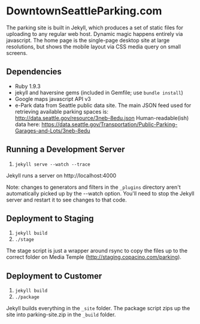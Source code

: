 # DowntownSeattleParking.com

The parking site is built in Jekyll, which produces a set of static
files for uploading to any regular web host. Dynamic magic happens
entirely via javascript. The home page is the single-page desktop site
at large resolutions, but shows the mobile layout via CSS media query on
small screens.


## Dependencies

* Ruby 1.9.3
* jekyll and haversine gems (included in Gemfile; use `bundle install`)
* Google maps javascript API v3
* e-Park data from Seattle public data site. The main JSON feed used for
  retrieving available parking spaces is:
    http://data.seattle.gov/resource/3neb-8edu.json
  Human-readable(ish) data here:
    https://data.seattle.gov/Transportation/Public-Parking-Garages-and-Lots/3neb-8edu


## Running a Development Server

1. `jekyll serve --watch --trace`

Jekyll runs a server on http://localhost:4000

Note: changes to generators and filters in the `_plugins` directory
aren't automatically picked up by the --watch option. You'll need to
stop the Jekyll server and restart it to see changes to that code.


## Deployment to Staging

1. `jekyll build`
2.  `./stage`

The stage script is just a wrapper around rsync to copy the files up to
the correct folder on Media Temple (http://staging.copacino.com/parking).


## Deployment to Customer

1. `jekyll build`
2. `./package`

Jekyll builds everything in the `_site` folder. The package script zips
up the site into parking-site.zip in the `_build` folder.
